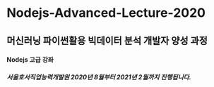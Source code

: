 # Nodejs-Advanced-Lecture-2020

## 머신러닝 파이썬활용 빅데이터 분석 개발자 양성 과정
#### Nodejs 고급 강좌
##### 서울호서직업능력개발원 2020년 8월부터 2021년 2월까지 진행됩니다.
